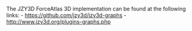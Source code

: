 The JZY3D ForceAtlas 3D implementation can be found at the following links:
	- https://github.com/jzy3d/jzy3d-graphs
	- http://www.jzy3d.org/plugins-graphs.php